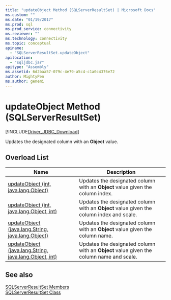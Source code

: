 ```yaml
---
title: "updateObject Method (SQLServerResultSet) | Microsoft Docs"
ms.custom: ""
ms.date: "01/19/2017"
ms.prod: sql
ms.prod_service: connectivity
ms.reviewer: ""
ms.technology: connectivity
ms.topic: conceptual
apiname: 
  - "SQLServerResultSet.updateObject"
apilocation: 
  - "sqljdbc.jar"
apitype: "Assembly"
ms.assetid: 6d2baa57-079c-4e79-a5c4-c1a0c4376e72
author: MightyPen
ms.author: genemi
---
```

# updateObject Method (SQLServerResultSet)
[!INCLUDE[Driver_JDBC_Download](../../../includes/driver_jdbc_download.md)]

  Updates the designated column with an **Object** value.  
  
## Overload List  
  
|Name|Description|  
|----------|-----------------|  
|[updateObject (int, java.lang.Object)](../../../connect/jdbc/reference/updateobject-method-int-java-lang-object.md)|Updates the designated column with an **Object** value given the column index.|  
|[updateObject (int, java.lang.Object, int)](../../../connect/jdbc/reference/updateobject-method-int-java-lang-object-int.md)|Updates the designated column with an **Object** value given the column index and scale.|  
|[updateObject (java.lang.String, java.lang.Object)](../../../connect/jdbc/reference/updateobject-method-java-lang-string-java-lang-object.md)|Updates the designated column with an **Object** value given the column name.|  
|[updateObject (java.lang.String, java.lang.Object, int)](../../../connect/jdbc/reference/updateobject-method-java-lang-string-java-lang-object-int.md)|Updates the designated column with an **Object** value given the column name and scale.|  
  
## See also  
 [SQLServerResultSet Members](../../../connect/jdbc/reference/sqlserverresultset-members.md)   
 [SQLServerResultSet Class](../../../connect/jdbc/reference/sqlserverresultset-class.md)  
  
  
